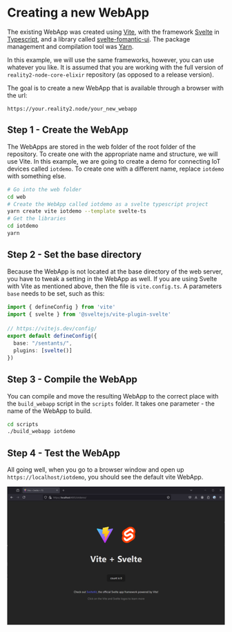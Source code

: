 # Creating a new WebApp

The existing WebApp was created using [Vite](https://vitejs.dev/), with the framework [Svelte](https://svelte.dev/) in [Typescript](https://www.typescriptlang.org/), and a library called [svelte-fomantic-ui](https://github.com/roycdaviesuoa/svelte-fomantic-ui).  The package management and compilation tool was [Yarn](https://yarnpkg.com/).

In this example, we will use the same frameworks, however, you can use whatever you like.  It is assumed that you are working with the full version of `reality2-node-core-elixir` repository (as opposed to a release version).

The goal is to create a new WebApp that is available through a browser with the url:

```http
https://your.reality2.node/your_new_webapp
```

## Step 1 - Create the WebApp

The WebApps are stored in the web folder of the root folder of the repository.  To create one with the appropriate name and structure, we will use Vite.  In this example, we are going to create a demo for connecting IoT devices called `iotdemo`.  To create one with a different name, replace `iotdemo` with something else.

```bash
# Go into the web folder
cd web
# Create the WebApp called iotdemo as a svelte typescript project
yarn create vite iotdemo --template svelte-ts
# Get the libraries
cd iotdemo
yarn
```

## Step 2 - Set the base directory

Because the WebApp is not located at the base directory of the web server, you have to tweak a setting in the WebApp as well.  If you are using Svelte with Vite as mentioned above, then the file is `vite.config.ts`.  A parameters `base` needs to be set, such as this:

```typescript
import { defineConfig } from 'vite'
import { svelte } from '@sveltejs/vite-plugin-svelte'

// https://vitejs.dev/config/
export default defineConfig({
  base: "/sentants/",
  plugins: [svelte()]
})
```

## Step 3 - Compile the WebApp

You can compile and move the resulting WebApp to the correct place with the `build_webapp` script in the `scripts` folder.  It takes one parameter - the name of the WebApp to build.

```bash
cd scripts
./build_webapp iotdemo
```

## Step 4 - Test the WebApp

All going well, when you go to a browser window and open up `https://localhost/iotdemo`, you should see the default vite WebApp.

![](.images/vitewebapp.png)
